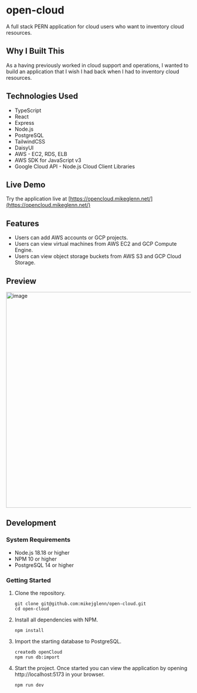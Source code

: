# open-cloud

A full stack PERN application for cloud users who want to inventory cloud resources.

## Why I Built This

As a having previously worked in cloud support and operations, I wanted to build an application that I wish I had back when I had to inventory cloud resources.

## Technologies Used

- TypeScript
- React
- Express
- Node.js
- PostgreSQL
- TailwindCSS
- DaisyUI
- AWS - EC2, RDS, ELB
- AWS SDK for JavaScript v3
- Google Cloud API - Node.js Cloud Client Libraries

## Live Demo

Try the application live at [https://opencloud.mikeglenn.net/](https://opencloud.mikeglenn.net/)

## Features

- Users can add AWS accounts or GCP projects.
- Users can view virtual machines from AWS EC2 and GCP Compute Engine.
- Users can view object storage buckets from AWS S3 and GCP Cloud Storage.

## Preview

<img width="589" alt="image" src="https://github.com/user-attachments/assets/672bcd6c-e82e-4e54-a31d-c54ca5abf1d0" />

## Development

### System Requirements

- Node.js 18.18 or higher
- NPM 10 or higher
- PostgreSQL 14 or higher

### Getting Started

1. Clone the repository.

   ```shell
   git clone git@github.com:mikejglenn/open-cloud.git
   cd open-cloud
   ```

1. Install all dependencies with NPM.

   ```shell
   npm install
   ```

1. Import the starting database to PostgreSQL.

   ```shell
   createdb openCloud
   npm run db:import
   ```

1. Start the project. Once started you can view the application by opening http://localhost:5173 in your browser.

   ```shell
   npm run dev
   ```
